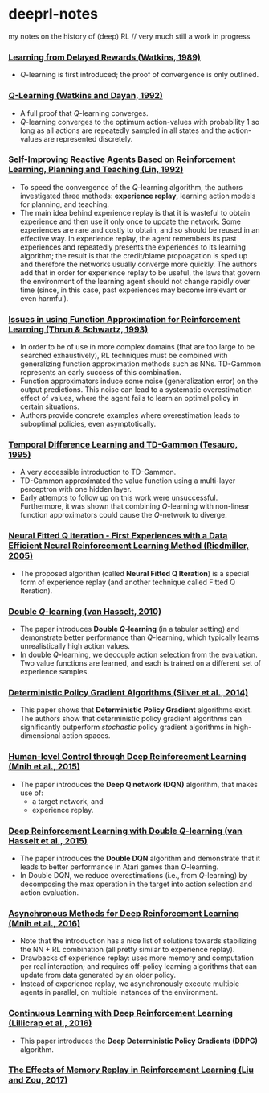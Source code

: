 # deeprl-notes
my notes on the history of (deep) RL // very much still a work in progress

### [Learning from Delayed Rewards (Watkins, 1989)](http://www.cs.rhul.ac.uk/~chrisw/new_thesis.pdf)
- *Q*-learning is first introduced; the proof of convergence is only outlined.

### [_Q_-Learning (Watkins and Dayan, 1992)](http://www.gatsby.ucl.ac.uk/~dayan/papers/cjch.pdf)
- A full proof that _Q_-learning converges.
- _Q_-learning converges to the optimum action-values with probability 1 so long as all actions are repeatedly sampled in all states and the action-values are represented discretely.

### [Self-Improving Reactive Agents Based on Reinforcement Learning, Planning and Teaching (Lin, 1992)](http://citeseerx.ist.psu.edu/viewdoc/download?doi=10.1.1.75.7884&rep=rep1&type=pdf)
- To speed the convergence of the _Q_-learning algorithm, the authors investigated three methods: **experience replay**, learning action models for planning, and teaching.
- The main idea behind experience replay is that it is wasteful to obtain experience and then use it only once to update the network.  Some experiences are rare and costly to obtain, and so should be reused in an effective way.  In experience replay, the agent remembers its past experiences and repeatedly presents the experiences to its learning algorithm; the result is that the credit/blame propoagation is sped up and therefore the networks usually converge more quickly.  The authors add that in order for experience replay to be useful, the laws that govern the environment of the learning agent should not change rapidly over time (since, in this case, past experiences may become irrelevant or even harmful).

### [Issues in using Function Approximation for Reinforcement Learning (Thrun & Schwartz, 1993)](http://citeseerx.ist.psu.edu/viewdoc/download?doi=10.1.1.73.3097&rep=rep1&type=pdf)
- In order to be of use in more complex domains (that are too large to be searched exhaustively), RL techniques must be combined with generalizing function approximation methods such as NNs.  TD-Gammon represents an early success of this combination. 
- Function approximators induce some noise (generalization error) on the output predictions.  This noise can lead to a systematic overestimation effect of values, where the agent fails to learn an optimal policy in certain situations.
- Authors provide concrete examples where overestimation leads to suboptimal policies, even asymptotically.

### [Temporal Difference Learning and TD-Gammon (Tesauro, 1995)](https://courses.cs.washington.edu/courses/cse590hk/01sp/Readings/tesauro95cacm.pdf)
- A very accessible introduction to TD-Gammon.
- TD-Gammon approximated the value function using a multi-layer perceptron with one hidden layer.
- Early attempts to follow up on this work were unsuccessful.  Furthermore, it was shown that combining _Q_-learning with non-linear function approximators could cause the _Q_-network to diverge.

### [Neural Fitted Q Iteration - First Experiences with a Data Efficient Neural Reinforcement Learning Method (Riedmiller, 2005)](https://pdfs.semanticscholar.org/2820/01869bd502c7917db8b32b75593addfbbc68.pdf)
- The proposed algorithm (called **Neural Fitted Q Iteration**) is a special form of experience replay (and another technique called Fitted Q Iteration).

### [Double _Q_-learning (van Hasselt, 2010)](https://papers.nips.cc/paper/3964-double-q-learning.pdf)
- The paper introduces **Double _Q_-learning** (in a tabular setting) and demonstrate better performance than _Q_-learning, which typically learns unrealistically high action values.
- In double _Q_-learning, we decouple action selection from the evaluation.  Two value functions are learned, and each is trained on a different set of experience samples.

### [Deterministic Policy Gradient Algorithms (Silver et al., 2014)](http://proceedings.mlr.press/v32/silver14.pdf)
- This paper shows that **Deterministic Policy Gradient** algorithms exist.  The authors show that deterministic policy gradient algorithms can significantly outperform _stochastic_ policy gradient algorithms in high-dimensional action spaces.

### [Human-level Control through Deep Reinforcement Learning (Mnih et al., 2015)](https://web.stanford.edu/class/psych209/Readings/MnihEtAlHassibis15NatureControlDeepRL.pdf)
- The paper introduces the **Deep Q network (DQN)** algorithm, that makes use of:
	- a target network, and
	- experience replay.

### [Deep Reinforcement Learning with Double _Q_-learning (van Hasselt et al., 2015)](https://arxiv.org/pdf/1509.06461.pdf)
- The paper introduces the **Double DQN** algorithm and demonstrate that it leads to better performance in Atari games than _Q_-learning.
- In Double DQN, we reduce overestimations (i.e., from _Q_-learning) by decomposing the max operation in the target into action selection and action evaluation.

### [Asynchronous Methods for Deep Reinforcement Learning (Mnih et al., 2016)](https://arxiv.org/pdf/1602.01783.pdf)
- Note that the introduction has a nice list of solutions towards stabilizing the NN + RL combination (all pretty similar to experience replay).
- Drawbacks of experience replay: uses more memory and computation per real interaction; and requires off-policy learning algorithms that can update from data generated by an older policy.
- Instead of experience replay, we asynchronously execute multiple agents in parallel, on multiple instances of the environment.

### [Continuous Learning with Deep Reinforcement Learning (Lillicrap et al., 2016)](https://arxiv.org/pdf/1509.02971.pdf)
- This paper introduces the **Deep Deterministic Policy Gradients (DDPG)** algorithm.

### [The Effects of Memory Replay in Reinforcement Learning (Liu and Zou, 2017)](https://arxiv.org/pdf/1710.06574v1.pdf)

